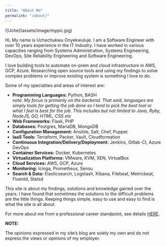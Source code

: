 ```yaml
---
title: "About Me"
permalink: "/about/"
---
```


<div class="custom" markdown="1">
![Uche](assets/image/mypic.jpg)
</div>

Hi, My name is Uchechukwu Onyekwuluje. I am a Software Engineer with over 10 years experience in the IT Industry. I have worked in various capacities ranging from Systems Administration, Systems Engineering, DevOps, Site Reliability Engineering and Software Engineering. 

I love building tools to automate on-prem and cloud infrastructure in AWS, GCP, Azure. Researching open source tools and using my findings to solve complex problems or improve existing system is something I love to do. 

Some of my specialties and areas of interest are:

- **Programming Languages:** Python, BASH<br>
    *note: My focus is primarily on the backend. That said, languages are simply tools for getting the job done so I tend to pick the best tool or
    what I feel is best for the job. This includes but not limited to Java, Ryby, NodeJS, GO, HTML, CSS etc*
- **Web Frameworks:** Flask, PHP
- **Databases:** Postgres, MariaDB, MongoDB
- **Configuration Management:** Ansible, Salt, Chef, Puppet
- **IaaS Tools:** Terraform, Packer, Vault, Cloudformation
- **Continuous Integration/Delivery/Deployment:** Jenkins, Gitlab-CI, Azure DevOps
- **Container Services:** Docker, Kubernetes 
- **Virtualization Platforms:** VMware, KVM, XEN, VirtualBox
- **Cloud Services:** AWS, GCP, Azure
- **Monitoring:** Icinga, Prometheus, Sensu  
- **Search & Data:** Elasticsearch, Logstash, Kibana, Filebeat, Metricbeat, Fluentd, Statsd 

This site is about my findings, solutions and knowledge gained over the years. I have found that sometimes the solutions to the 
difficult problems are the little things. Keeping things simple, easy to use and easy to find is what the site is all about.

For more about me from a professional career standpoint, see details
<a href="https://www.linkedin.com/in/uchechukwu-onyekwuluje-sde" target="_blank">HERE</a>.

**NOTE:**

The opinions expressed in my site’s blog are solely my own and do not express the views or opinions of my employer.
